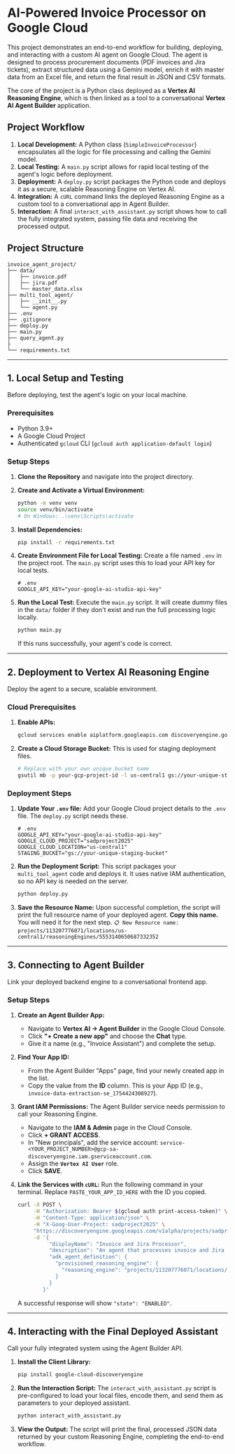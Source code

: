 
# AI-Powered Invoice Processor on Google Cloud

This project demonstrates an end-to-end workflow for building, deploying, and interacting with a custom AI agent on Google Cloud. The agent is designed to process procurement documents (PDF invoices and Jira tickets), extract structured data using a Gemini model, enrich it with master data from an Excel file, and return the final result in JSON and CSV formats.

The core of the project is a Python class deployed as a **Vertex AI Reasoning Engine**, which is then linked as a tool to a conversational **Vertex AI Agent Builder** application.

## Project Workflow

1.  **Local Development:** A Python class (`SimpleInvoiceProcessor`) encapsulates all the logic for file processing and calling the Gemini model.
2.  **Local Testing:** A `main.py` script allows for rapid local testing of the agent's logic before deployment.
3.  **Deployment:** A `deploy.py` script packages the Python code and deploys it as a secure, scalable Reasoning Engine on Vertex AI.
4.  **Integration:** A `cURL` command links the deployed Reasoning Engine as a custom tool to a conversational app in Agent Builder.
5.  **Interaction:** A final `interact_with_assistant.py` script shows how to call the fully integrated system, passing file data and receiving the processed output.

## Project Structure

```
invoice_agent_project/
├── data/
│   ├── invoice.pdf
│   ├── jira.pdf
│   └── master_data.xlsx
├── multi_tool_agent/
│   ├── __init__.py
│   └── agent.py
├── .env
├── .gitignore
├── deploy.py
├── main.py
├── query_agent.py
├
└── requirements.txt
```

-----

## 1\. Local Setup and Testing

Before deploying, test the agent's logic on your local machine.

### Prerequisites

  * Python 3.9+
  * A Google Cloud Project
  * Authenticated `gcloud` CLI (`gcloud auth application-default login`)

### Setup Steps

1.  **Clone the Repository** and navigate into the project directory.

2.  **Create and Activate a Virtual Environment:**

    ```bash
    python -m venv venv
    source venv/bin/activate
    # On Windows: .\venv\Scripts\activate
    ```

3.  **Install Dependencies:**

    ```bash
    pip install -r requirements.txt
    ```

4.  **Create Environment File for Local Testing:**
    Create a file named `.env` in the project root. The `main.py` script uses this to load your API key for local tests.

    ```
    # .env
    GOOGLE_API_KEY="your-google-ai-studio-api-key"
    ```

5.  **Run the Local Test:**
    Execute the `main.py` script. It will create dummy files in the `data/` folder if they don't exist and run the full processing logic locally.

    ```bash
    python main.py
    ```

    If this runs successfully, your agent's code is correct.

-----

## 2\. Deployment to Vertex AI Reasoning Engine

Deploy the agent to a secure, scalable environment.

### Cloud Prerequisites

1.  **Enable APIs:**
    ```bash
    gcloud services enable aiplatform.googleapis.com discoveryengine.googleapis.com
    ```
2.  **Create a Cloud Storage Bucket:** This is used for staging deployment files.
    ```bash
    # Replace with your own unique bucket name
    gsutil mb -p your-gcp-project-id -l us-central1 gs://your-unique-staging-bucket
    ```

### Deployment Steps

1.  **Update Your `.env` file:**
    Add your Google Cloud project details to the `.env` file. The `deploy.py` script needs these.

    ```
    # .env
    GOOGLE_API_KEY="your-google-ai-studio-api-key"
    GOOGLE_CLOUD_PROJECT="sadproject2025"
    GOOGLE_CLOUD_LOCATION="us-central1"
    STAGING_BUCKET="gs://your-unique-staging-bucket"
    ```

2.  **Run the Deployment Script:**
    This script packages your `multi_tool_agent` code and deploys it. It uses native IAM authentication, so no API key is needed on the server.

    ```bash
    python deploy.py
    ```

3.  **Save the Resource Name:**
    Upon successful completion, the script will print the full resource name of your deployed agent. **Copy this name.** You will need it for the next step.
    `📋 New Resource name: projects/113207776071/locations/us-central1/reasoningEngines/5553140650687332352`

-----

## 3\. Connecting to Agent Builder

Link your deployed backend engine to a conversational frontend app.

### Setup Steps

1.  **Create an Agent Builder App:**

      * Navigate to **Vertex AI -\> Agent Builder** in the Google Cloud Console.
      * Click **"+ Create a new app"** and choose the **Chat** type.
      * Give it a name (e.g., "Invoice Assistant") and complete the setup.

2.  **Find Your App ID:**

      * From the Agent Builder "Apps" page, find your newly created app in the list.
      * Copy the value from the **ID** column. This is your App ID (e.g., `invoice-data-extraction-se_1754424308927`).

3.  **Grant IAM Permissions:**
    The Agent Builder service needs permission to call your Reasoning Engine.

      * Navigate to the **IAM & Admin** page in the Cloud Console.
      * Click **+ GRANT ACCESS**.
      * In "New principals", add the service account: `service-<YOUR_PROJECT_NUMBER>@gcp-sa-discoveryengine.iam.gserviceaccount.com`.
      * Assign the **`Vertex AI User`** role.
      * Click **SAVE**.

4.  **Link the Services with `cURL`:**
    Run the following command in your terminal. Replace `PASTE_YOUR_APP_ID_HERE` with the ID you copied.

    ```bash
    curl -X POST \
         -H "Authorization: Bearer $(gcloud auth print-access-token)" \
         -H "Content-Type: application/json" \
         -H "X-Goog-User-Project: sadproject2025" \
         "https://discoveryengine.googleapis.com/v1alpha/projects/sadproject2025/locations/global/collections/default_collection/engines/PASTE_YOUR_APP_ID_HERE/assistants/default_assistant/agents" \
         -d '{
              "displayName": "Invoice and Jira Processor",
              "description": "An agent that processes invoice and Jira PDFs using master data via a Reasoning Engine.",
              "adk_agent_definition": {
                "provisioned_reasoning_engine": {
                  "reasoning_engine": "projects/113207776071/locations/us-central1/reasoningEngines/5553140650687332352"
                }
              }
            }'
    ```

    A successful response will show `"state": "ENABLED"`.

-----

## 4\. Interacting with the Final Deployed Assistant

Call your fully integrated system using the Agent Builder API.

1.  **Install the Client Library:**

    ```bash
    pip install google-cloud-discoveryengine
    ```

2.  **Run the Interaction Script:**
    The `interact_with_assistant.py` script is pre-configured to load your local files, encode them, and send them as parameters to your deployed assistant.

    ```bash
    python interact_with_assistant.py
    ```

3.  **View the Output:**
    The script will print the final, processed JSON data returned by your custom Reasoning Engine, completing the end-to-end workflow.